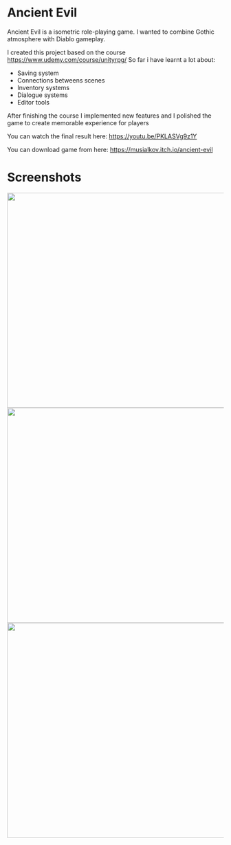 # Ancient Evil
Ancient Evil is a isometric role-playing game. I wanted to combine Gothic atmosphere with Diablo gameplay. 

I created this project based on the course https://www.udemy.com/course/unityrpg/
So far i have learnt a lot about: 
* Saving system 
* Connections betweens scenes
* Inventory systems
* Dialogue systems
* Editor tools

After finishing the course I implemented new features and I polished the game to create memorable experience for players

You can watch the final result here:
https://youtu.be/PKLASVg9z1Y

You can download game from here:
https://musialkov.itch.io/ancient-evil

# Screenshots
<img src="https://user-images.githubusercontent.com/69191839/185053381-ba7c9469-8d4f-473c-bf6c-29dffecb4847.png" width="891" height="500">
<img src="https://user-images.githubusercontent.com/69191839/185053394-4932be3f-75d4-4194-841e-f3d6db25c9b7.png" width="891" height="500">
<img src="https://user-images.githubusercontent.com/69191839/185053372-8bf7022d-80b1-4175-9ca0-b582f88186a9.png" width="891" height="500">

